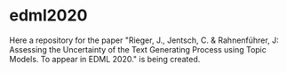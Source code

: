 # edml2020
Here a repository for the paper "Rieger, J., Jentsch, C. &amp; Rahnenführer, J: Assessing the Uncertainty of the Text Generating Process using Topic Models. To appear in EDML 2020." is being created.
